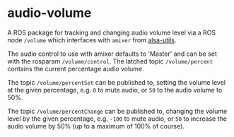 # audio-volume
A ROS package for tracking and changing audio volume level via a ROS node `/volume` which interfaces with `amixer` from [alsa-utils](https://github.com/alsa-project/alsa-utils).

The audio control to use with amixer defaults to 'Master' and can be set with the rosparam `/volume/control`.
The latched topic `/volume/percent` contains the current percentage audio volume.

The topic `/volume/percentSet` can be published to, setting the volume level at the given percentage, e.g. `0` to mute audio, or `50` to the audio volume to 50%.

The topic `/volume/percentChange` can be published to, changing the volume level by the given percentage, e.g. `-100` to mute audio, or `50` to increase the audio volume by 50% (up to a maximum of 100% of course).
